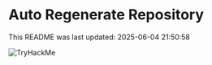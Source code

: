 # Auto Regenerate Repository

This README was last updated: 2025-06-04 21:50:58

 ![TryHackMe](https://tryhackme.com/badge/533634)